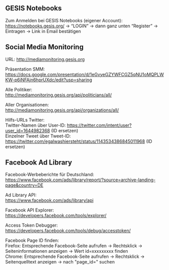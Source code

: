 GESIS Notebooks
-------------------------------------
Zum Anmelden bei GESIS Notebooks (eigener Account):
https://notebooks.gesis.org/  → “LOGIN” → dann ganz unten “Register” → Eintragen → Link in Email bestätigen

Social Media Monitoring 
------------------------------------
URL: http://mediamonitoring.gesis.org

Präsentation SMM: <br>
https://docs.google.com/presentation/d/1eGvyeGZYWFCGZ5qNU1oMQPLWKW-p6iNFAjn6hprUXdc/edit?usp=sharing 

Alle Politiker: <br>
http://mediamonitoring.gesis.org/api/politicians/all/

Aller Organisationen: <br>
http://mediamonitoring.gesis.org/api/organizations/all/ 


Hilfs-URLs Twitter: <br>
Twitter-Namen über User-ID: https://twitter.com/intent/user?user_id=1644982368  (ID ersetzen)<br>
Einzelner Tweet über Tweet-ID: https://twitter.com/egalwashiersteht/status/1143534386845011968   (ID ersetzen)

Facebook Ad Library
------------------------------------
Facebook-Werbeberichte für Deutschland: <br> https://www.facebook.com/ads/library/report/?source=archive-landing-page&country=DE

Ad Library API: <br>
https://www.facebook.com/ads/library/api

Facebook API Explorer: <br>
https://developers.facebook.com/tools/explorer/

Access Token Debugger: <br>
https://developers.facebook.com/tools/debug/accesstoken/

Facebook Page ID finden: <br>
Firefox: Entsprechende Facebook-Seite aufrufen -> Rechtsklick -> Seiteninformationen anzeigen -> Wert id=xxxxxxxxx finden <br>
Chrome: Entsprechende Facebook-Seite aufrufen -> Rechtsklick -> Seitenquelltext anzeigen -> nach "page_id=" suchen
